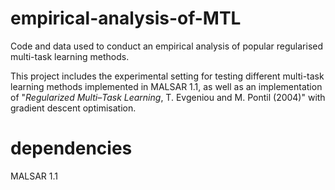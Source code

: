 # empirical-analysis-of-MTL
Code and data used to conduct an empirical analysis of popular regularised multi-task learning methods.

This project includes the experimental setting for testing different multi-task learning methods implemented in MALSAR 1.1, as well as an implementation of "_Regularized Multi–Task Learning_, T. Evgeniou and M. Pontil (2004)" with gradient descent optimisation.

# dependencies
MALSAR 1.1
